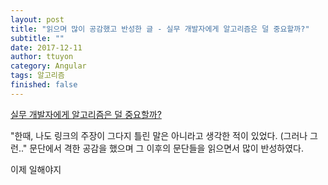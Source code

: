 ```yaml
---
layout: post
title: "읽으며 많이 공감했고 반성한 글 - 실무 개발자에게 알고리즘은 덜 중요할까?"
subtitle: ""
date: 2017-12-11
author: ttuyon
category: Angular
tags: 알고리즘
finished: false
---
```

<i class="fa fa-medium"></i> [실무 개발자에게 알고리즘은 덜 중요할까?](https://medium.com/@ghilbut/%EC%8B%A4%EB%AC%B4-%EA%B0%9C%EB%B0%9C%EC%9E%90%EC%97%90%EA%B2%8C-%EC%95%8C%EA%B3%A0%EB%A6%AC%EC%A6%98%EC%9D%80-%EB%8D%9C-%EC%A4%91%EC%9A%94%ED%95%A0%EA%B9%8C-fcbab7f87074)

"한때, 나도 링크의 주장이 그다지 틀린 말은 아니라고 생각한 적이 있었다. (그러나 그런.." 문단에서 격한 공감을 했으며 그 이후의 문단들을 읽으면서 많이 반성하였다.

</del>이제 일해야지<del>

